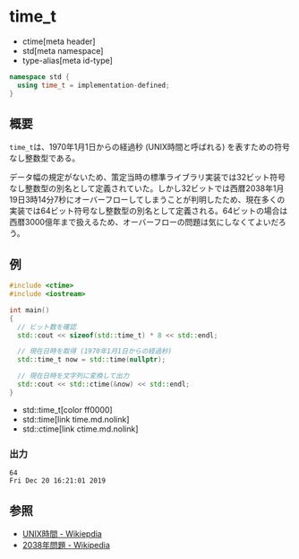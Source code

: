 # time_t
* ctime[meta header]
* std[meta namespace]
* type-alias[meta id-type]

```cpp
namespace std {
  using time_t = implementation-defined;
}
```

## 概要
`time_t`は、1970年1月1日からの経過秒 (UNIX時間と呼ばれる) を表すための符号なし整数型である。

データ幅の規定がないため、策定当時の標準ライブラリ実装では32ビット符号なし整数型の別名として定義されていた。しかし32ビットでは西暦2038年1月19日3時14分7秒にオーバーフローしてしまうことが判明したため、現在多くの実装では64ビット符号なし整数型の別名として定義される。64ビットの場合は西暦3000億年まで扱えるため、オーバーフローの問題は気にしなくてよいだろう。


## 例
```cpp example
#include <ctime>
#include <iostream>

int main()
{
  // ビット数を確認
  std::cout << sizeof(std::time_t) * 8 << std::endl;

  // 現在日時を取得 (1970年1月1日からの経過秒)
  std::time_t now = std::time(nullptr);

  // 現在日時を文字列に変換して出力
  std::cout << std::ctime(&now) << std::endl;
}
```
* std::time_t[color ff0000]
* std::time[link time.md.nolink]
* std::ctime[link ctime.md.nolink]

### 出力
```
64
Fri Dec 20 16:21:01 2019
```


## 参照
- [UNIX時間 - Wikiepdia](https://ja.wikipedia.org/wiki/UNIX%E6%99%82%E9%96%93)
- [2038年問題 - Wikipedia](https://ja.wikipedia.org/wiki/2038%E5%B9%B4%E5%95%8F%E9%A1%8C)
